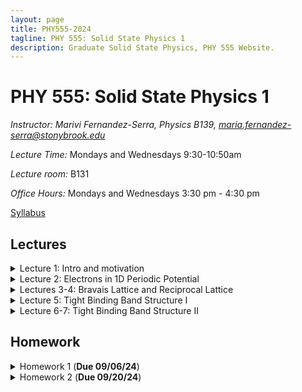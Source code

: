 ```yaml
---
layout: page
title: PHY555-2024
tagline: PHY 555: Solid State Physics 1
description: Graduate Solid State Physics, PHY 555 Website.
---
```


# PHY 555: Solid State Physics 1

*Instructor: Marivi Fernandez-Serra, Physics B139, maria.fernandez-serra@stonybrook.edu*  

*Lecture Time:* Mondays and Wednesdays 9:30-10:50am

*Lecture room:* B131

*Office Hours:* Mondays and Wednesdays 3:30 pm - 4:30 pm

[Syllabus](pages/syllabus.html)

## Lectures

<details>
  <summary>Lecture 1: Intro and motivation</summary>

<ul>
  <li> <a href="./pages/Lectures/L1/Lec1.pdf" target="_blank" rel="noopener noreferrer">Lecture 1 notes</a>  </li>
  <li> Readings: </li>
  <ul>
  <li> <a href="./pages/Lectures/L1/Anderson-MoreIsDifferent.pdf" target="_blank" rel="noopener noreferrer">More is Different, Phil Anderson</a> </li>
  <li> <a href="./pages/Lectures/L1/Vishik-TheJoyOfCondensedMatterPhysics.pdf" target="_blank" rel="noopener noreferrer">The Joy Of Condensed Matter Physics, Inna Vishik</a> </li>
  </ul>
</ul>
</details>

<details>
  <summary>Lecture 2: Electrons in 1D Periodic Potential</summary>

<ul>
  <li> <a href="./pages/Lectures/L2/L2.pdf" target="_blank" rel="noopener noreferrer">Lecture 2 notes</a>  </li>
  <li> Readings: </li>
  <ul>
  <li> Grosso and Parravicini, Chapter I.1 </li>
  </ul>
  <ul>
  <li> Ashcroft and Mermin, Chapter 8 </li>
  </ul>

  
</ul>
</details>

<details>
  <summary>Lectures 3-4: Bravais Lattice and Reciprocal Lattice</summary>

<ul>
  <li> <a href="./pages/Lectures/L3/L3.pdf" target="_blank" rel="noopener noreferrer">Lecture 3 notes</a>  </li>
   <li> <a href="./pages/Lectures/L3/L3-slides.pdf" target="_blank" rel="noopener noreferrer">Lecture 3 slides</a>  </li>
   
    <li> <a href="https://lampz.tugraz.at/~hadley/ss1/bzones/" target="_blank" rel="noopener noreferrer">Brilloin Zones and High Symmetry directions</a>  </li>
  <li> Readings: </li>
  <ul>
  <li> Grosso and Parravicini, Chapter II </li>
  </ul>
  <ul>
  <li> Ashcroft and Mermin, Chapters 4 & 5</li>
  </ul>
  <ul>
  <li> Cohen and Louie, Chapter II </li>
  </ul>


  
</ul>
</details>

<details>
  <summary>Lecture 5: Tight Binding Band Structure I</summary>

<ul>
  <li> <a href="./pages/Lectures/L5/L5.pdf" target="_blank" rel="noopener noreferrer">Lecture 5 notes</a>  </li>
  <li> Readings: </li>
  <ul>
  <li> Grosso and Parravicini, Chapter I.4 </li>
  </ul>
  <ul>
  <li> Ashcroft and Mermin, Chapter 10 </li>
  </ul>
  <ul>
  <li> Ziman, Chapter 3 </li>
  </ul>


  
</ul>
</details>

<details>
  <summary>Lecture 6-7: Tight Binding Band Structure II</summary>

<ul>
  <li> <a href="./pages/Lectures/L6/L6.pdf" target="_blank" rel="noopener noreferrer">Lecture 6 notes</a>  </li>
  
  <li> <a href="./pages/Lectures/L6/L6Slides.pdf" target="_blank" rel="noopener noreferrer">Lecture 6 slides</a>  </li>
  
  <li> <a href="./pages/Lectures/L6/Chadi-Cohen.pdf" target="_blank" rel="noopener noreferrer">Chadi-Cohen Paper</a>  </li>
  
  <li> <a href="https://github.com/rpmuller/TightBinding/blob/master/chadicohen.ipynb" target="_blank" rel="noopener noreferrer">Chadi-Cohen TB program</a>  </li>
  
  <li> Readings: </li>
  <ul>
  <li> Grosso and Parravicini, Chapter I.4 </li>
  </ul>
  <ul>
  <li> Ashcroft and Mermin, Chapter 10 </li>
  </ul>
  <ul>
  <li> Ziman, Chapter 3 </li>
  </ul>
  

  
</ul>
</details>



## Homework

<details>
  <summary>Homework 1 (<b>Due 09/06/24</b>)</summary>

<ul>
  <li><a href="./pages/HW/HW1.pdf" target="_blank" rel="noopener noreferrer">Homework 1</a> </li>
</ul>
</details>

<details>
  <summary>Homework 2 (<b>Due 09/20/24</b>)</summary>

<ul>
  <li><a href="./pages/HW/HW2.pdf" target="_blank" rel="noopener noreferrer">Homework 2</a> </li>
</ul>
</details>






